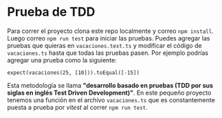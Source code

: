 # Prueba de TDD

Para correr el proyecto clona este repo localmente y correo `npm install`.
Luego correo `npm run test` para iniciar las pruebas.
Puedes agregar las pruebas que quieras en `vacaciones.test.ts` y modificar el código de `vacaciones.ts` hasta que todas las pruebas pasen.
Por ejemplo podrías agregar una prueba como la siguiente:

```
expect(vacaciones(25, [10])).toEqual([-15])
```

Esta metodología se llama **"desarrollo basado en pruebas (TDD por sus siglas en inglés Test Driven Development)"**.
En este pequeño proyecto tenemos una función en el archivo `vacaciones.ts` que es constantemente puesta a prueba por _vitest_ al correr `npm run test`.
